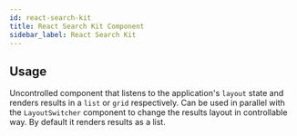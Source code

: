 ```yaml
---
id: react-search-kit
title: React Search Kit Component
sidebar_label: React Search Kit
---
```


## Usage

Uncontrolled component that listens to the application's `layout` state and
renders results in a `list` or `grid` respectively. Can be used in parallel with the
`LayoutSwitcher` component to change the results layout in controllable way.
By default it renders results as a list.